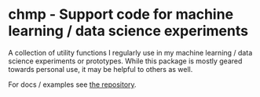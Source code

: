 # chmp - Support code for machine learning / data science experiments

A collection of utility functions I regularly use in my machine learning / data
science experiments or prototypes. While this package is mostly geared towards 
personal use, it may be helpful to others as well.

For docs / examples see [the repository](https://github.com/chmp/libchmp).
